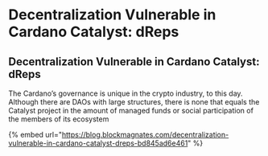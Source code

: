 # Decentralization Vulnerable in Cardano Catalyst: dReps

## Decentralization Vulnerable in Cardano Catalyst: dReps <a href="#41a9" id="41a9"></a>



The Cardano’s governance is unique in the crypto industry, to this day. Although there are DAOs with large structures, there is none that equals the Catalyst project in the amount of managed funds or social participation of the members of its ecosystem

{% embed url="https://blog.blockmagnates.com/decentralization-vulnerable-in-cardano-catalyst-dreps-bd845ad6e461" %}
